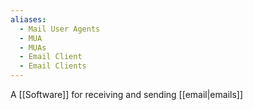 ```yaml
---
aliases:
  - Mail User Agents
  - MUA
  - MUAs
  - Email Client
  - Email Clients
---
```


A [[Software]] for receiving and sending [[email|emails]]
